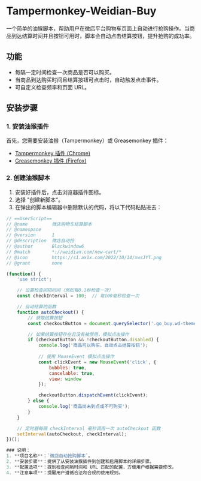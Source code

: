 # Tampermonkey-Weidian-Buy
一个简单的油猴脚本，帮助用户在微店平台购物车页面上自动进行抢购操作。当商品到达结算时间并且按钮可用时，脚本会自动点击结算按钮，提升抢购的成功率。
## 功能

- 每隔一定时间检查一次商品是否可以购买。
- 当商品到达购买时间且结算按钮可点击时，自动触发点击事件。
- 可自定义检查频率和页面 URL。

## 安装步骤

### 1. 安装油猴插件

首先，您需要安装油猴（Tampermonkey）或 Greasemonkey 插件：

- [Tampermonkey 插件 (Chrome)](https://tampermonkey.net/)
- [Greasemonkey 插件 (Firefox)](https://www.greasespot.net/)

### 2. 创建油猴脚本

1. 安装好插件后，点击浏览器插件图标。
2. 选择 "创建新脚本"。
3. 在弹出的脚本编辑器中删除默认的代码，将以下代码粘贴进去：

```javascript
// ==UserScript==
// @name         微店购物车结算脚本
// @namespace    
// @version      1
// @description  微店自动抢
// @author       Blackwindow6
// @match        *://weidian.com/new-cart/*
// @icon         https://s1.ax1x.com/2022/10/14/xwsJYT.png
// @grant        none

(function() {
    'use strict';

    // 设置检查间隔时间（例如每0.1秒检查一次）
    const checkInterval = 100;  // 每100毫秒检查一次

    // 自动结算的函数
    function autoCheckout() {
        // 获取结算按钮
        const checkoutButton = document.querySelector('.go_buy.wd-theme__button1');

        // 如果结算按钮存在且没有被禁用，模拟点击操作
        if (checkoutButton && !checkoutButton.disabled) {
            console.log('商品可以购买，自动点击结算按钮');
            
            // 使用 MouseEvent 模拟点击操作
            const clickEvent = new MouseEvent('click', {
                bubbles: true,
                cancelable: true,
                view: window
            });

            checkoutButton.dispatchEvent(clickEvent);
        } else {
            console.log('商品尚未到点或不可购买');
        }
    }

    // 定时器每隔 checkInterval 毫秒调用一次 autoCheckout 函数
    setInterval(autoCheckout, checkInterval);
})();

### 说明：
1. **项目名称**：`微店自动抢购脚本`。
2. **安装步骤**：提供了从安装油猴插件到创建和启用脚本的详细步骤。
3. **配置选项**：提到检查间隔时间和 URL 匹配的配置，方便用户根据需要修改。
4. **注意事项**：提醒用户遵循合法和合规的使用规则。


